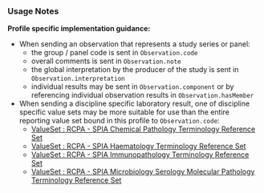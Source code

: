 ### Usage Notes

**Profile specific implementation guidance:**
- When sending an observation that represents a study series or panel:
  - the group / panel code is sent in `Observation.code`
  -  overall comments is sent in `Observation.note`
  - the global interpretation by the producer of the study is sent in `Observation.interpretation`
  - individual results may be sent in `Observation.component` or by referencing individual observation results in `Observation.hasMember`
- When sending a discipline specific laboratory result, one of discipline specific value sets may be more suitable for use than the entire reporting value set bound in this profile to `Observation.code`:
  - [ValueSet : RCPA - SPIA Chemical Pathology Terminology Reference Set](https://www.healthterminologies.gov.au/integration/R4/fhir/ValueSet/spia-chemical-pathology-refset-3?ui:source=search)
  - [ValueSet : RCPA - SPIA Haematology Terminology Reference Set](https://www.healthterminologies.gov.au/integration/R4/fhir/ValueSet/spia-haematology-refset-3?ui:source=search)
  - [ValueSet : RCPA - SPIA Immunopathology Terminology Reference Set](https://www.healthterminologies.gov.au/integration/R4/fhir/ValueSet/spia-immunopathology-refset-3?ui:source=search)
  - [ValueSet : RCPA - SPIA Microbiology Serology Molecular Pathology Terminology Reference Set](https://www.healthterminologies.gov.au/integration/R4/fhir/ValueSet/spia-microbiology-serology-molecular-refset-3?ui:source=search)
